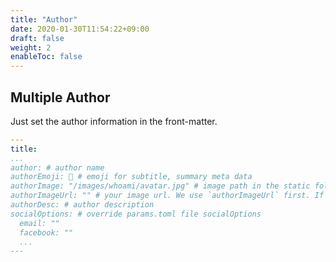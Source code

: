 ```yaml
---
title: "Author"
date: 2020-01-30T11:54:22+09:00
draft: false
weight: 2
enableToc: false
---
```


## Multiple Author

Just set the author information in the front-matter.

```yaml
---
title:
...
author: # author name
authorEmoji: 🤖 # emoji for subtitle, summary meta data
authorImage: "/images/whoami/avatar.jpg" # image path in the static folder
authorImageUrl: "" # your image url. We use `authorImageUrl` first. If not set, we use `authorImage`.
authorDesc: # author description
socialOptions: # override params.toml file socialOptions
  email: ""
  facebook: ""
  ...
---
```
